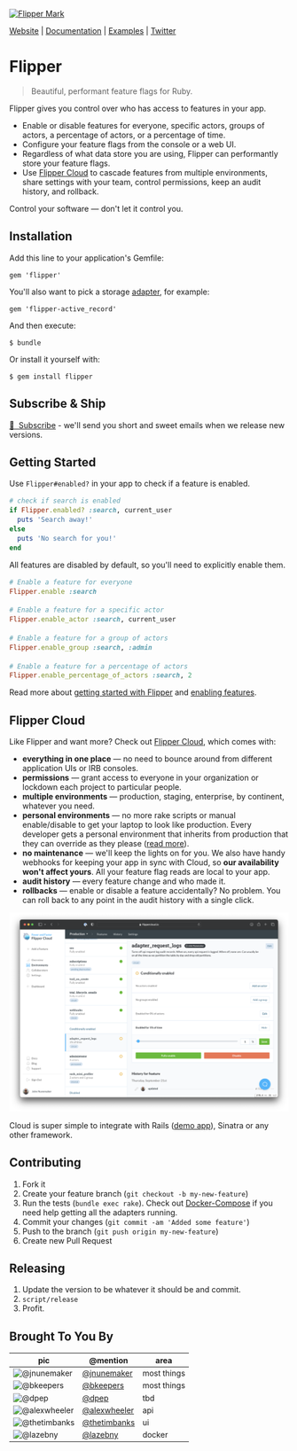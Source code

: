 [![Flipper Mark](docs/images/banner.jpg)](https://www.flippercloud.io)

[Website](https://flippercloud.io) | [Documentation](https://flippercloud.io/docs) | [Examples](examples) | [Twitter](https://twitter.com/flipper_cloud)

# Flipper

> Beautiful, performant feature flags for Ruby.

Flipper gives you control over who has access to features in your app.

* Enable or disable features for everyone, specific actors, groups of actors, a percentage of actors, or a percentage of time.
* Configure your feature flags from the console or a web UI.
* Regardless of what data store you are using, Flipper can performantly store your feature flags.
* Use [Flipper Cloud](#flipper-cloud) to cascade features from multiple environments, share settings with your team, control permissions, keep an audit history, and rollback.

Control your software &mdash; don't let it control you.

## Installation

Add this line to your application's Gemfile:

    gem 'flipper'

You'll also want to pick a storage [adapter](https://flippercloud.io/docs/adapters), for example:

    gem 'flipper-active_record'

And then execute:

    $ bundle

Or install it yourself with:

    $ gem install flipper

## Subscribe &amp; Ship

[💌 &nbsp;Subscribe](https://blog.flippercloud.io/#/portal/signup) - we'll send you short and sweet emails when we release new versions.

## Getting Started

Use `Flipper#enabled?` in your app to check if a feature is enabled.

```ruby
# check if search is enabled
if Flipper.enabled? :search, current_user
  puts 'Search away!'
else
  puts 'No search for you!'
end
```

All features are disabled by default, so you'll need to explicitly enable them.

```ruby
# Enable a feature for everyone
Flipper.enable :search

# Enable a feature for a specific actor
Flipper.enable_actor :search, current_user

# Enable a feature for a group of actors
Flipper.enable_group :search, :admin

# Enable a feature for a percentage of actors
Flipper.enable_percentage_of_actors :search, 2
```

Read more about [getting started with Flipper](https://flippercloud.io/docs) and [enabling features](https://flippercloud.io/docs/features).

## Flipper Cloud

Like Flipper and want more? Check out [Flipper Cloud](https://www.flippercloud.io), which comes with:

* **everything in one place** &mdash; no need to bounce around from different application UIs or IRB consoles.
* **permissions** &mdash; grant access to everyone in your organization or lockdown each project to particular people.
* **multiple environments** &mdash; production, staging, enterprise, by continent, whatever you need.
* **personal environments** &mdash; no more rake scripts or manual enable/disable to get your laptop to look like production. Every developer gets a personal environment that inherits from production that they can override as they please ([read more](https://www.johnnunemaker.com/flipper-cloud-environments/)).
* **no maintenance** &mdash; we'll keep the lights on for you. We also have handy webhooks for keeping your app in sync with Cloud, so **our availability won't affect yours**. All your feature flag reads are local to your app.
* **audit history** &mdash; every feature change and who made it.
* **rollbacks** &mdash; enable or disable a feature accidentally? No problem. You can roll back to any point in the audit history with a single click.

[![Flipper Cloud Screenshot](docs/images/flipper_cloud.png)](https://www.flippercloud.io)

Cloud is super simple to integrate with Rails ([demo app](https://github.com/fewerandfaster/flipper-rails-demo)), Sinatra or any other framework.

## Contributing

1. Fork it
2. Create your feature branch (`git checkout -b my-new-feature`)
3. Run the tests (`bundle exec rake`). Check out [Docker-Compose](docs/DockerCompose.md) if you need help getting all the adapters running.
4. Commit your changes (`git commit -am 'Added some feature'`)
5. Push to the branch (`git push origin my-new-feature`)
6. Create new Pull Request

## Releasing

1. Update the version to be whatever it should be and commit.
2. `script/release`
3. Profit.

## Brought To You By

| pic | @mention | area |
|---|---|---|
| ![@jnunemaker](https://avatars3.githubusercontent.com/u/235?s=64) | [@jnunemaker](https://github.com/jnunemaker) | most things |
| ![@bkeepers](https://avatars3.githubusercontent.com/u/173?s=64) | [@bkeepers](https://github.com/bkeepers) | most things |
| ![@dpep](https://avatars3.githubusercontent.com/u/918804?s=64) | [@dpep](https://github.com/dpep) | tbd |
| ![@alexwheeler](https://avatars3.githubusercontent.com/u/3260042?s=64) | [@alexwheeler](https://github.com/alexwheeler) | api |
| ![@thetimbanks](https://avatars1.githubusercontent.com/u/471801?s=64) | [@thetimbanks](https://github.com/thetimbanks) | ui |
| ![@lazebny](https://avatars1.githubusercontent.com/u/6276766?s=64) | [@lazebny](https://github.com/lazebny) | docker |
